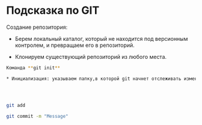 # Подсказка по GIT

Создание репозитория:

* Берем локальный каталог, который не находится под версионным контролем, и превращаем его в репозиторий.

* Клонируем существующий репозиторий из любого места.


```sh
Команда **git init**

* Инициализация: указываем папку,в которой git начнет отслеживать изменения





```
```sh
git add
```
```sh
git commit -m "Message"
```
```sh